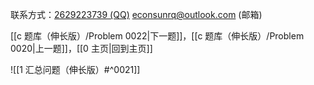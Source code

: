 联系方式：<a href="https://qm.qq.com/q/iA1sKuakak">2629223739 (QQ)</a> <a href="mailto:econsunrq@outlook.com">econsunrq@outlook.com (邮箱)</a>

[[c 题库（伸长版）/Problem 0022|下一题]]，[[c 题库（伸长版）/Problem 0020|上一题]]，[[0 主页|回到主页]]

![[1 汇总问题（伸长版）#^0021]]